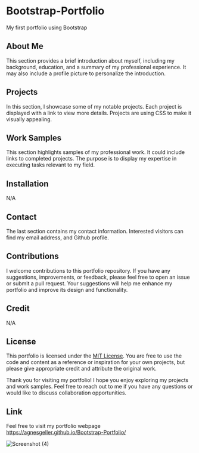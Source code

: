 # Bootstrap-Portfolio

My first portfolio using Bootstrap

## About Me

This section provides a brief introduction about myself, including my background, education, and a summary of my professional experience. It may also include a profile picture to personalize the introduction.

## Projects

In this section, I showcase some of my notable projects. Each project is displayed with a link to view more details. Projects are using CSS to make it visually appealing.

## Work Samples

This section highlights samples of my professional work. It could include links to completed projects. The purpose is to display my expertise in executing tasks relevant to my field.

## Installation

N/A

## Contact

The last section contains my contact information. Interested visitors can find my email address, and Github profile.

## Contributions

I welcome contributions to this portfolio repository. If you have any suggestions, improvements, or feedback, please feel free to open an issue or submit a pull request. Your suggestions will help me enhance my portfolio and improve its design and functionality.

## Credit

N/A

## License

This portfolio is licensed under the [MIT License](https://opensource.org/licenses/MIT). You are free to use the code and content as a reference or inspiration for your own projects, but please give appropriate credit and attribute the original work.

Thank you for visiting my portfolio! I hope you enjoy exploring my projects and work samples. Feel free to reach out to me if you have any questions or would like to discuss collaboration opportunities.

## Link

Feel free to visit my portfolio webpage https://agnesgeller.github.io/Bootstrap-Portfolio/


![Screenshot (4)](https://github.com/AgnesGeller/Bootstrap-Portfolio/assets/147996856/afb118b8-6ef8-4a14-99c9-ef5ceacefa6e)
